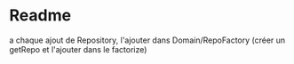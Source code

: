 #  Readme

a chaque ajout de Repository, l'ajouter dans
Domain/RepoFactory (créer un getRepo et l'ajouter dans le factorize)
